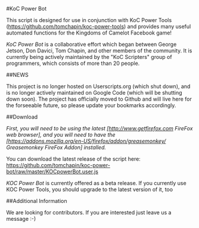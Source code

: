 #KoC Power Bot

This script is designed for use in conjunction with KoC Power Tools (https://github.com/tomchapin/koc-power-tools) and provides many useful automated functions for the Kingdoms of Camelot Facebook game! 

*KoC Power Bot* is a collaborative effort which began between George Jetson, Don Davici, Tom Chapin, and other members of the community. It is currently being actively maintained by the "KoC Scripters" group of programmers, which consists of more than 20 people.

##NEWS

This project is no longer hosted on Userscripts.org (which shut down), and is no longer actively maintained on Google Code (which will be shutting down soon). The project has officially moved to Github and will live here for the forseeable future, so please update your bookmarks accordingly.

##Download

*First, you will need to be using the latest [http://www.getfirefox.com FireFox web browser], and you will need to have the [https://addons.mozilla.org/en-US/firefox/addon/greasemonkey/ Greasemonkey FireFox Addon] installed.*

You can download the latest release of the script here: https://github.com/tomchapin/koc-power-bot/raw/master/KOCpowerBot.user.js

*KOC Power Bot* is currently offered as a beta release. If you currently use KOC Power Tools, you should upgrade to the latest version of it, too


##Additional Information

We are looking for contributors. If you are interested just leave us a message :-)
